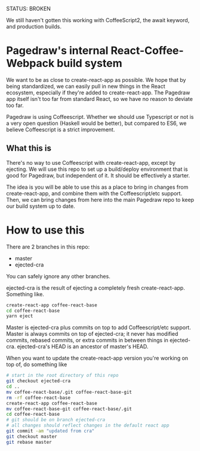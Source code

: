 STATUS: BROKEN

We still haven't gotten this working with CoffeeScript2, the await keyword, and production builds.

# Pagedraw's internal React-Coffee-Webpack build system

We want to be as close to create-react-app as possible.  We hope that by being standardized, we can easily pull in new things in the React ecosystem, especially if they're added to create-react-app.  The Pagedraw app itself isn't too far from standard React, so we have no reason to deviate too far.

Pagedraw is using Coffeescript.  Whether we should use Typescript or not is a very open question (Haskell would be better), but compared to ES6, we believe Coffeescript is a strict improvement.

## What this is

There's no way to use Coffeescript with create-react-app, except by ejecting.  We will use this repo to set up a build/deploy environment that is good for Pagedraw, but independent of it.  It should be effectively a starter.

The idea is you will be able to use this as a place to bring in changes from create-react-app, and combine them with the Coffeescript/etc support.  Then, we can bring changes from here into the main Pagedraw repo to keep our build system up to date.


# How to use this

There are 2 branches in this repo:

- master
- ejected-cra

You can safely ignore any other branches.

ejected-cra is the result of ejecting a completely fresh create-react-app.  Something like.

```bash
create-react-app coffee-react-base
cd coffee-react-base
yarn eject
```

Master is ejected-cra plus commits on top to add Coffeescript/etc support.  Master is always commits on top of ejected-cra; it never has modified commits, rebased commits, or extra commits in between things in ejected-cra.  ejected-cra's HEAD is an ancestor of master's HEAD.

When you want to update the create-react-app version you're working on top of, do something like

```bash
# start in the root directory of this repo
git checkout ejected-cra
cd ..
mv coffee-react-base/.git coffee-react-base-git
rm -rf coffee-react-base
create-react-app coffee-react-base
mv coffee-react-base-git coffee-react-base/.git
cd coffee-react-base
# git should be on branch ejected-cra
# all changes should reflect changes in the default react app
git commit -am "updated from cra"
git checkout master
git rebase master
```


